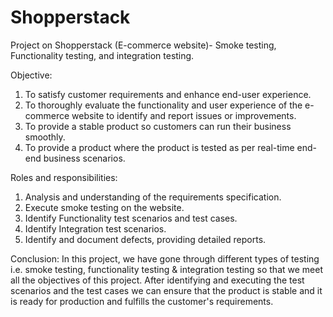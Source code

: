 # Shopperstack
Project on Shopperstack (E-commerce website)- Smoke testing, Functionality testing, and integration testing.

Objective:
1. To satisfy customer requirements and enhance end-user experience.
2. To thoroughly evaluate the functionality and user experience of the e-commerce website to identify and report issues or improvements.
3. To provide a stable product so customers can run their business smoothly.
4. To provide a product where the product is tested as per real-time end-end business scenarios.

Roles and responsibilities:
1. Analysis and understanding of the requirements specification.
2. Execute smoke testing on the website.
3. Identify Functionality test scenarios and test cases.
4. Identify Integration test scenarios.
5. Identify and document defects, providing detailed reports.

Conclusion:
In this project, we have gone through different types of testing i.e. smoke testing, functionality testing & integration testing so that we meet all the objectives of this project. After identifying and executing the test scenarios and the test cases we can ensure that the product is stable and it is ready for production and fulfills the customer's requirements.
